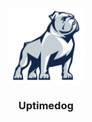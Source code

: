 <p align="center">
    <img alt="Uptimedog Logo" src="/assets/img/logo.png" height="120" />
    <h3 align="center">Uptimedog</h3>
</p>
